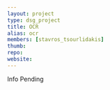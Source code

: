 ```yaml
---
layout: project
type: dsg_project
title: OCR
alias: ocr
members: [stavros_tsourlidakis]
thumb:
repo:
website:
---
```

Info Pending
